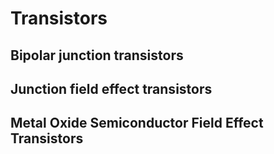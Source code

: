 # Transistors

## Bipolar junction transistors

## Junction field effect transistors

## Metal Oxide Semiconductor Field Effect Transistors